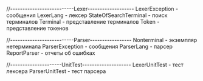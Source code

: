 //--------------------------Lexer-------------------
LexerException - сообщения
LexerLang - лексер
StateOfSearchTerminal - поиск терминалов
Terminal - представление терминалов
Token - представление токенов


//--------------------------Parser-----------------
Nonterminal - экземпляр нетерминала
ParserException - сообщения
ParserLang -  парсер
ReportParser - отчеты об ошибках

//---------------------UnitTest--------------------
LexerUnitTest - тест лексера 
ParserUnitTest - тест парсера
